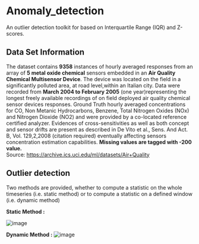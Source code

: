 # Anomaly_detection

An outlier detection toolkit for based on Interquartile Range (IQR) and Z-scores.

## Data Set Information

The dataset contains **9358** instances of hourly averaged responses from an array of **5 metal oxide chemical** sensors embedded in an **Air Quality Chemical Multisensor Device**. The device was located on the field in a significantly polluted area, at road level,within an Italian city. Data were recorded from **March 2004 to February 2005** (one year)representing the longest freely available recordings of on field deployed air quality chemical sensor devices responses. Ground Truth hourly averaged concentrations for CO, Non Metanic Hydrocarbons, Benzene, Total Nitrogen Oxides (NOx) and Nitrogen Dioxide (NO2) and were provided by a co-located reference certified analyzer. Evidences of cross-sensitivities as well as both concept and sensor drifts are present as described in De Vito et al., Sens. And Act. B, Vol. 129,2,2008 (citation required) eventually affecting sensors concentration estimation capabilities. **Missing values are tagged with -200 value.** <br>
Source: https://archive.ics.uci.edu/ml/datasets/Air+Quality


## Outlier detection
Two methods are provided, whether to compute a statistic on the whole timeseries (i.e. static method) or to compute a statistic on a defined window (i.e. dynamic method)

 **Static Method :**

![image](https://user-images.githubusercontent.com/38179853/125199276-5d4b8b80-e25d-11eb-8dae-b0b2e0439874.png)

**Dynamic Method :**
![image](https://user-images.githubusercontent.com/38179853/125199304-84a25880-e25d-11eb-9b56-55a6df920bd5.png)
